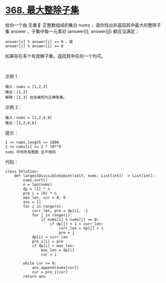 # [368. 最大整除子集](https://leetcode.cn/problems/largest-divisible-subset/)

给你一个由 无重复 正整数组成的集合 nums ，请你找出并返回其中最大的整除子集 answer ，子集中每一元素对 (answer[i], answer[j]) 都应当满足：
```
answer[i] % answer[j] == 0 ，或
answer[j] % answer[i] == 0
```
如果存在多个有效解子集，返回其中任何一个均可。

 

示例 1：
```
输入：nums = [1,2,3]
输出：[1,2]
解释：[1,3] 也会被视为正确答案。
```
示例 2：
```
输入：nums = [1,2,4,8]
输出：[1,2,4,8]
```

提示：
```
1 <= nums.length <= 1000
1 <= nums[i] <= 2 * 10**9
nums 中的所有整数 互不相同
```

代码：
```python3
class Solution:
    def largestDivisibleSubset(self, nums: List[int]) -> List[int]:
        nums.sort()
        n = len(nums)
        dp = [1] * n
        pre_i = [0] * n
        max_len, cur = 0, 0
        ans = []
        for i in range(n):
            curr_len, pre = dp[i], -1
            for j in range(i):
                if nums[i] % nums[j] == 0:
                    if dp[j] + 1 > curr_len:
                        curr_len = dp[j] + 1
                        pre = j
            dp[i] = curr_len
            pre_i[i] = pre
            if dp[i] > max_len:
                max_len = dp[i]
                cur = i

        while cur >= 0:
            ans.append(nums[cur])
            cur = pre_i[cur]
        return ans
```